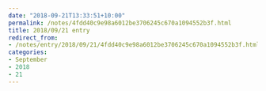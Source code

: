 ```yaml
---
date: "2018-09-21T13:33:51+10:00"
permalink: /notes/4fdd40c9e98a6012be3706245c670a1094552b3f.html
title: 2018/09/21 entry
redirect_from:
- /notes/entry/2018/09/21/4fdd40c9e98a6012be3706245c670a1094552b3f.html
categories:
- September
- 2018
- 21
---
```

